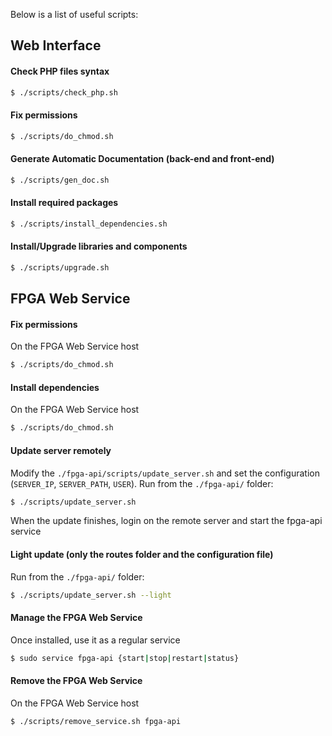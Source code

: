Below is a list of useful scripts:

## Web Interface

#### Check PHP files syntax
```sh
$ ./scripts/check_php.sh
```

#### Fix permissions
```sh
$ ./scripts/do_chmod.sh
```

#### Generate Automatic Documentation (back-end and front-end)
```sh
$ ./scripts/gen_doc.sh
```

#### Install required packages
```sh
$ ./scripts/install_dependencies.sh
```

#### Install/Upgrade libraries and components
```sh
$ ./scripts/upgrade.sh
```


## FPGA Web Service

#### Fix permissions
On the FPGA Web Service host
```sh
$ ./scripts/do_chmod.sh
```

#### Install dependencies
On the FPGA Web Service host
```sh
$ ./scripts/do_chmod.sh
```

#### Update server remotely
Modify the `./fpga-api/scripts/update_server.sh` and set the configuration (`SERVER_IP`, `SERVER_PATH`, `USER`). Run from the `./fpga-api/` folder:
```sh
$ ./scripts/update_server.sh
```
When the update finishes, login on the remote server and start the fpga-api service

#### Light update (only the routes folder and the configuration file)
Run from the `./fpga-api/` folder:
```sh
$ ./scripts/update_server.sh --light
```

#### Manage the FPGA Web Service
Once installed, use it as a regular service
```sh
$ sudo service fpga-api {start|stop|restart|status}
```

#### Remove the FPGA Web Service
On the FPGA Web Service host
```sh
$ ./scripts/remove_service.sh fpga-api
```
